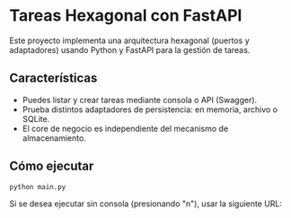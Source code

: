 # Tareas Hexagonal con FastAPI

Este proyecto implementa una arquitectura hexagonal (puertos y adaptadores) usando Python y FastAPI para la gestión de tareas.

## Características

- Puedes listar y crear tareas mediante consola o API (Swagger).
- Prueba distintos adaptadores de persistencia: en memoria, archivo o SQLite.
- El core de negocio es independiente del mecanismo de almacenamiento.

## Cómo ejecutar

```bash
python main.py
```

Si se desea ejecutar sin consola (presionando "n"), usar la siguiente URL:


